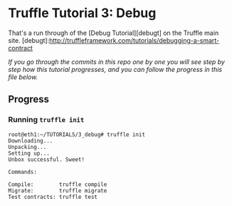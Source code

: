 # Truffle Tutorial 3: Debug

That's a run through of the [Debug Tutorial][debugt] on the Truffle main site.
[debugt]:http://truffleframework.com/tutorials/debugging-a-smart-contract

_If you go through the commits in this repo one by one you will see step by step how this
tutorial progresses, and you can follow the progress in this file below._


## Progress

### Running `truffle init`

    root@eth1:~/TUTORIALS/3_debug# truffle init
    Downloading...
    Unpacking...
    Setting up...
    Unbox successful. Sweet!

    Commands:

    Compile:        truffle compile
    Migrate:        truffle migrate
    Test contracts: truffle test
